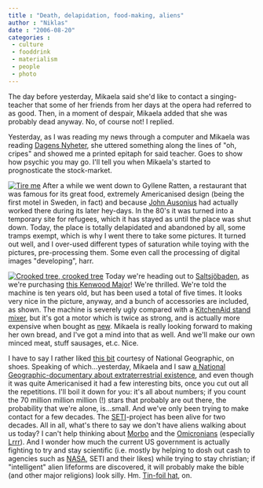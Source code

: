 ```yaml
---
title : "Death, delapidation, food-making, aliens"
author : "Niklas"
date : "2006-08-20"
categories : 
 - culture
 - fooddrink
 - materialism
 - people
 - photo
---
```


The day before yesterday, Mikaela said she'd like to contact a singing-teacher that some of her friends from her days at the opera had referred to as good. Then, in a moment of despair, Mikaela added that she was probably dead anyway. No, of course not! I replied.

Yesterday, as I was reading my news through a computer and Mikaela was reading [Dagens Nyheter](http://dn.se), she uttered something along the lines of "oh, cripes" and showed me a printed epitaph for said teacher. Goes to show how psychic you may go. I'll tell you when Mikaela's started to prognosticate the stock-market.

[![Tire me](http://static.flickr.com/65/219131956_64c2599160_m.jpg)](https://niklasblog.com/wp-content/plugins/falbum/wp/album.php?show=recent&photo=219131956) After a while we went down to Gyllene Ratten, a restaurant that was famous for its great food, extremely Americanised design (being the first motel in Sweden, in fact) and because [John Ausonius](http://en.wikipedia.org/wiki/John_Ausonius) had actually worked there during its later hey-days. In the 80's it was turned into a temporary site for refugees, which it has stayed as until the place was shut down. Today, the place is totally delapidated and abandoned by all, some tramps exempt, which is why I went there to take some pictures. It turned out well, and I over-used different types of saturation while toying with the pictures, pre-processing them. Some even call the processing of digital images "developing", harr.

[![Crooked tree, crooked tree](http://static.flickr.com/57/219130457_40628b56b9_m.jpg)](https://niklasblog.com/wp-content/plugins/falbum/wp/album.php?show=recent&photo=219130457) Today we're heading out to [Saltsjöbaden](http://en.wikipedia.org/wiki/Saltsj%C3%B6baden), as we're purchasing [this Kenwood Major](https://niklasblog.com/wp-content/2006-08-20-kenwoodmajor.jpg "Ten years old, used five times. Sweeeet.")! We're thrilled. We're told the machine is ten years old, but has been used a total of five times. It looks very nice in the picture, anyway, and a bunch of accessories are included, as shown. The machine is severely ugly compared with a [KitchenAid stand mixer](http://www.kitchenaid.com/catalog/product.jsp?src=Stand+Mixers&cat=310&prod=349), but it's got a motor which is twice as strong, and is actually more expensive when bought as [new](http://www.electricshopping.com/shop/kenwood/shop.do?cID=128&pID=685). Mikaela is really looking forward to making her own bread, and I've got a mind into that as well. And we'll make our own minced meat, stuff sausages, et.c. Nice.

I have to say I rather liked [this bit](http://www7.nationalgeographic.com/ngm/0609/feature2/index.html) courtesy of National Geographic, on shoes. Speaking of which...yesterday, Mikaela and I saw [a National Geographic-documentary about extraterrestrial existence](http://www.nationalgeographic.co.uk/watch/program_details.aspx?id_program=8072), and even though it was quite Americanised it had a few interesting bits, once you cut out all the repetitions. I'll boil it down for you: it's all about numbers; if you count the 70 million million million (!) stars that probably are out there, the probability that we're alone, is...small. And we've only been trying to make contact for a few decades. The [SETI](http://en.wikipedia.org/wiki/SETI)\-project has been alive for two decades. All in all, what's there to say we don't have aliens walking about us today? I can't help thinking about [Morbo](http://inner-moppet.net/morbo) and the [Omicronians](http://www.gotfuturama.com/Information/Encyc-40-Omicronians) (especially [Lrrr](http://www.geocities.com/zoidberg_fan/lrrr.html)). And I wonder how much the current US government is actually fighting to try and stay scientific (i.e. mostly by helping to dosh out cash to agencies such as [NASA](http://en.wikipedia.org/wiki/NASA), SETI and their likes) while trying to stay christian; if "intelligent" alien lifeforms are discovered, it will probably make the bible (and other major religions) look silly. Hm. [Tin-foil hat](http://en.wikipedia.org/wiki/Tin-foil_hat), on.
